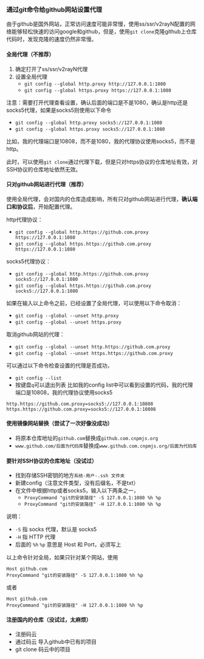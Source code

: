 ### 通过git命令给github网站设置代理
由于github是国外网站，正常访问速度可能非常慢，使用ss/ssr/v2rayN配置的网络能够轻松快速的访问google和github，但是，使用`git clone`克隆github上仓库代码时，发现克隆的速度仍然非常慢。

#### 全局代理（不推荐）
1. 确定打开了ss/ssr/v2rayN代理
2. 设置全局代理
   - `git config --global http.proxy http://127.0.0.1:1080`
   - `git config --global https.proxy https://127.0.0.1:1080`

注意：需要打开代理查看设置，确认后面的端口是不是1080，确认是http还是socks5代理，如果是socks5则使用以下命令

   - `git config --global http.proxy socks5://127.0.0.1:1080`
   - `git config --global https.proxy socks5://127.0.0.1:1080`



比如，我的代理端口是10808，而不是1080，我的代理协议使用socks5，而不是http。

此时，可以使用`git clone`通过代理下载，但是只对https协议的仓库地址有效，对SSH协议的仓库地址依然无效。

#### 只对github网站进行代理（推荐）
使用全局代理，会对国内的仓库造成影响，所有只对github网站进行代理，**确认端口和协议后**，开始配置代理。

http代理协议：
- `git config --global http.https://github.com.proxy https://127.0.0.1:1080`
- `git config --global https.https://github.com.proxy https://127.0.0.1:1080`

socks5代理协议：
- `git config --global http.https://github.com.proxy socks5://127.0.0.1:1080`
- `git config --global https.https://github.com.proxy socks5://127.0.0.1:1080`

如果在输入以上命令之前，已经设置了全局代理，可以使用以下命令取消：
- `git config --global --unset http.proxy`
- `git config --global --unset https.proxy`


取消github网站的代理：
- `git config --global --unset http.https://github.com.proxy`
- `git config --global --unset https.https://github.com.proxy`

可以通过以下命令检查设置的代理是否成功，
- `git config --list`
- 按键盘`q`可以退出列表
比如我的config list中可以看到设置的代码，我的代理端口是10808，我的代理协议使用socks5
````linux
http.https://github.com.proxy=socks5://127.0.0.1:10808
https.https://github.com.proxy=socks5://127.0.0.1:10808
````

#### 使用镜像网站替换（尝试了一次好像没成功）
- 将原本仓库地址的`github.com`替换成`github.com.cnpmjs.org`
- `www.github.com/后面为代码库`替换成`www.github.com.cnpmjs.org/后面为代码库`

#### 要针对SSH协议的仓库地址（没试过）
- 找到存储SSH密钥的地方`系统-用户-.ssh 文件夹`
- 新建config（注意文件类型，没有后缀名，不是txt）
- 在文件中根据http或者socks5，输入以下两条之一，
  - `ProxyCommand "git的安装路径" -S 127.0.0.1:1080 %h %p`
  - `ProxyCommand "git的安装路径" -H 127.0.0.1:1080 %h %p`

说明：
- `-S` 指 socks 代理，默认是 socks5
- `-H` 指 HTTP 代理
- 后面的 `%h` `%p` 意思是 Host 和 Port，必须写上

以上命令针对全局，如果只针对某个网站，使用
````linux
Host github.com 
ProxyCommand "git的安装路径" -S 127.0.0.1:1080 %h %p
````
或者
````
Host github.com 
ProxyCommand "git的安装路径" -H 127.0.0.1:1080 %h %p
````

#### 注册国内的仓库（没试过，太麻烦）
- 注册码云
- 通过码云 导入github中已有的项目
- git clone 码云中的项目
